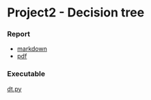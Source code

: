# Project2 - Decision tree

### Report

- [markdown](./report.md)
- [pdf](./report.pdf)

### Executable

[dt.py](./dt.py)
